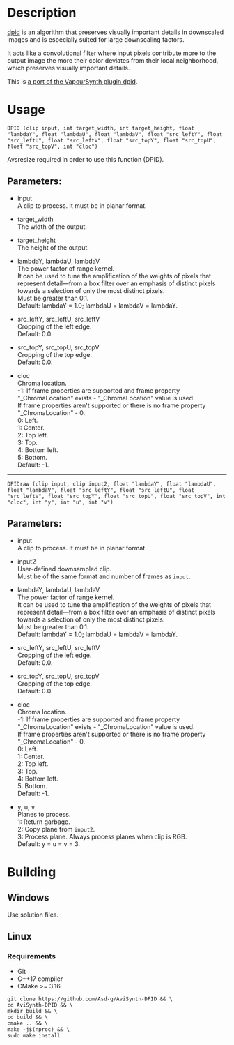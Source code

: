 # Description

[dpid](http://www.gcc.tu-darmstadt.de/home/proj/dpid/) is an algorithm that preserves visually important details in downscaled images and is especially suited for large downscaling factors.

It acts like a convolutional filter where input pixels contribute more to the output image the more their color deviates from their local neighborhood, which preserves visually important details.

This is [a port of the VapourSynth plugin dpid](https://github.com/WolframRhodium/VapourSynth-dpid).

# Usage

```
DPID (clip input, int target_width, int target_height, float "lambdaY", float "lambdaU", float "lambdaV", float "src_leftY", float "src_leftU", float "src_leftV", float "src_topY", float "src_topU", float "src_topV", int "cloc")
```

Avsresize required in order to use this function (DPID).

## Parameters:

- input\
    A clip to process. It must be in planar format.
    
- target_width\
    The width of the output.
    
- target_height\
    The height of the output.
    
- lambdaY, lambdaU, lambdaV\
    The power factor of range kernel.\
    It can be used to tune the amplification of the weights of pixels that represent detail—from a box filter over an emphasis of distinct pixels towards a selection of only the most distinct pixels.\
    Must be greater than 0.1.\
    Default: lambdaY = 1.0; lambdaU = lambdaV = lambdaY.
    
- src_leftY, src_leftU, src_leftV\
    Cropping of the left edge.\
    Default: 0.0.
    
- src_topY, src_topU, src_topV\
    Cropping of the top edge.\
    Default: 0.0.
    
- cloc\
    Chroma location.\
    -1: If frame properties are supported and frame property "_ChromaLocation" exists - "_ChromaLocation" value is used.\
    If frame properties aren't supported or there is no frame property "_ChromaLocation" - 0.\
    0: Left.\
    1: Center.\
    2: Top left.\
    3: Top.\
    4: Bottom left.\
    5: Bottom.\
    Default: -1.
    
---

```
DPIDraw (clip input, clip input2, float "lambdaY", float "lambdaU", float "lambdaV", float "src_leftY", float "src_leftU", float "src_leftV", float "src_topY", float "src_topU", float "src_topV", int "cloc", int "y", int "u", int "v")
```

## Parameters:

- input\
    A clip to process. It must be in planar format.
    
- input2\
    User-defined downsampled clip.\
    Must be of the same format and number of frames as `input`.
    
- lambdaY, lambdaU, lambdaV\
    The power factor of range kernel.\
    It can be used to tune the amplification of the weights of pixels that represent detail—from a box filter over an emphasis of distinct pixels towards a selection of only the most distinct pixels.\
    Must be greater than 0.1.\
    Default: lambdaY = 1.0; lambdaU = lambdaV = lambdaY.
    
- src_leftY, src_leftU, src_leftV\
    Cropping of the left edge.\
    Default: 0.0.
    
- src_topY, src_topU, src_topV\
    Cropping of the top edge.\
    Default: 0.0.
    
- cloc\
    Chroma location.\
    -1: If frame properties are supported and frame property "_ChromaLocation" exists - "_ChromaLocation" value is used.\
    If frame properties aren't supported or there is no frame property "_ChromaLocation" - 0.\
    0: Left.\
    1: Center.\
    2: Top left.\
    3: Top.\
    4: Bottom left.\
    5: Bottom.\
    Default: -1.
    
- y, u, v\
    Planes to process.\
    1: Return garbage.\
    2: Copy plane from `input2`.\
    3: Process plane. Always process planes when clip is RGB.\
    Default: y = u = v = 3.
    
# Building

## Windows

Use solution files.

## Linux

### Requirements

- Git
- C++17 compiler
- CMake >= 3.16

```
git clone https://github.com/Asd-g/AviSynth-DPID && \
cd AviSynth-DPID && \
mkdir build && \
cd build && \
cmake .. && \
make -j$(nproc) && \
sudo make install
```
